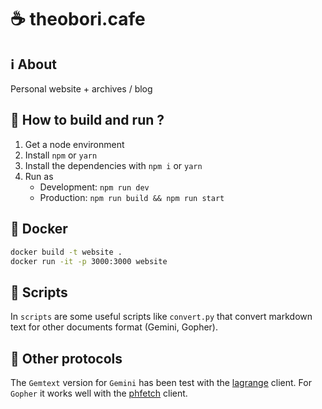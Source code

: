 # ☕ theobori.cafe

## ℹ️ About

Personal website + archives / blog

## 📖 How to build and run ?

1. Get a node environment
2. Install `npm` or `yarn`
3. Install the dependencies with `npm i` or `yarn`
4. Run as
    - Development: `npm run dev`
    - Production: `npm run build && npm run start`

## 🐳 Docker

```bash
docker build -t website .
docker run -it -p 3000:3000 website
```

## 📜 Scripts

In `scripts` are some useful scripts like `convert.py` that convert markdown text for other documents format (Gemini, Gopher).

## 📡 Other protocols

The `Gemtext` version for `Gemini` has been test with the [lagrange](https://github.com/skyjake/lagrange) client.  For `Gopher` it works well with the [phfetch](https://github.com/xvxx/phetch) client.
